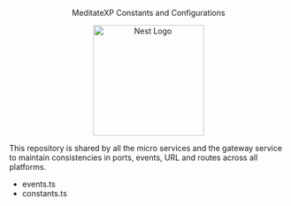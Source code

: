 <p align="center">MeditateXP Constants and Configurations</p>
<p align="center">
  <a href="http://nestjs.com/" target="_blank"><img src="https://nestjs.com/img/logo-small.svg" style="width:200px" alt="Nest Logo" />
  </a>
</p>

This repository is shared by all the micro services and the gateway service to maintain consistencies in ports, events, URL and routes across all platforms.

<ul>
  <li>events.ts</li>
  <li>constants.ts</li>
</ul>

